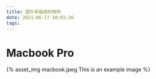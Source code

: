 ```yaml
---
title: 提升幸福感的物件
date: 2021-06-17 10:01:26
tags:
---
```


# Macbook Pro

{% asset_img macbook.jpeg This is an example image %}
